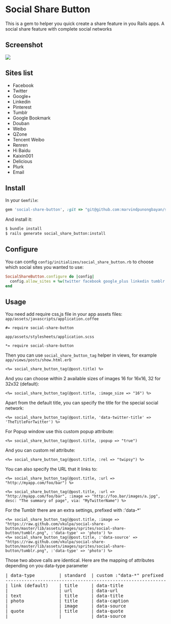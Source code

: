 # Social Share Button
This is a gem to helper you quick create a share feature in you Rails apps.
A social share feature with complete social networks

## Screenshot
<img src="http://s24.postimg.org/p4p3kpojp/ZZZ_Small_Bite_Small_Bite_Test_Event_3_Vig.png"/>

## Sites list
* Facebook
* Twitter
* Google+
* Linkedin
* Pinterest
* Tumblr
* Google Bookmark
* Douban
* Weibo
* QZone
* Tencent Weibo
* Renren
* Hi Baidu
* Kaixin001
* Delicious
* Plurk
* Email

## Install

In your `Gemfile`:
```ruby
gem 'social-share-button', :git => "git@github.com:marvindpunongbayan/social-share-button.git"
```

And install it:
```bash
$ bundle install
$ rails generate social_share_button:install
```

## Configure
You can config `config/initializes/social_share_button.rb` to choose which social sites you wanted to use:
```ruby
SocialShareButton.configure do |config|
  config.allow_sites = %w(twitter facebook google_plus linkedin tumblr pinterest email)
end
```

## Usage
You need add require css,js file in your app assets files:
`app/assets/javascripts/application.coffee`

```
#= require social-share-button
```

`app/assets/stylesheets/application.scss`

```
*= require social-share-button
```

Then you can use `social_share_button_tag` helper in views, for example `app/views/posts/show.html.erb`
```erb
<%= social_share_button_tag(@post.title) %>
```

And you can choose within 2 available sizes of images 16 for 16x16, 32 for 32x32 (default):
```erb
<%= social_share_button_tag(@post.title, :image_size => "16") %>
```

Apart from the default title, you can specify the title for the special social network:
```erb
<%= social_share_button_tag(@post.title, 'data-twitter-title' => 'TheTitleForTwitter') %>
```

For Popup window use this custom popup attribute:

```erb
<%= social_share_button_tag(@post.title, :popup => "true")
```

And you can custom rel attribute:

```erb
<%= social_share_button_tag(@post.title, :rel => "twipsy") %>
```

You can also specify the URL that it links to:

```erb
<%= social_share_button_tag(@post.title, :url => "http://myapp.com/foo/bar") %>
```

```erb
<%= social_share_button_tag(@post.title, :url => "http://myapp.com/foo/bar", :image => "http://foo.bar/images/a.jpg", desc: "The summary of page", via: "MyTwitterName") %>
```

For the Tumblr there are an extra settings, prefixed with :'data-*'
```erb
<%= social_share_button_tag(@post.title, :image => "https://raw.github.com/vkulpa/social-share-button/master/lib/assets/images/sprites/social-share-button/tumblr.png", :'data-type' => 'photo') %>
<%= social_share_button_tag(@post.title, :'data-source' => "https://raw.github.com/vkulpa/social-share-button/master/lib/assets/images/sprites/social-share-button/tumblr.png", :'data-type' => 'photo') %>
```
Those two above calls are identical.
Here are the mapping of attributes depending on you data-type parameter

<pre>
| data-type         | standard  | custom :"data-*" prefixed  |
--------------------------------------------------------------
| link (default)    | title     | data-title                 |
|                   | url       | data-url                   |
| text              | title     | data-title                 |
| photo             | title     | data-caption               |
|                   | image     | data-source                |
| quote             | title     | data-quote                 |
|                   |           | data-source                |
</pre>